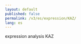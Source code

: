 ```yaml
---
layout: default
published: false
permalink: /v3/es/expression/KAZ/
lang: es
---
```


expression analysis KAZ
